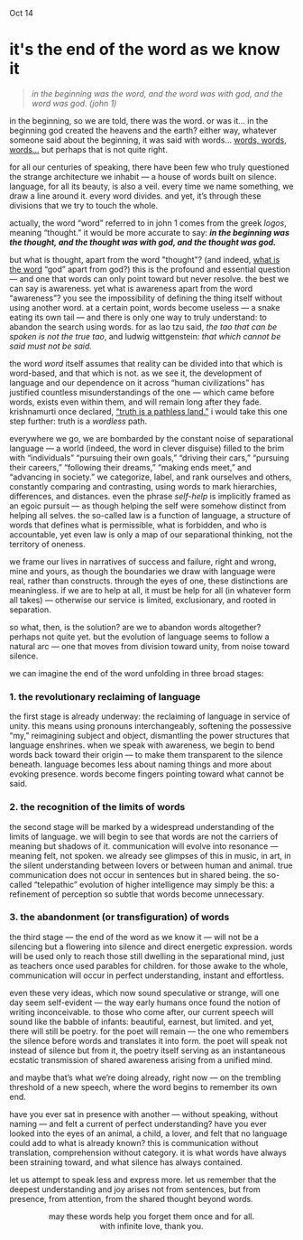 Oct 14
# it's the end of the word as we know it

> *in the beginning was the word, and the word was with god, and the word was god. (john 1)*

in the beginning, so we are told, there was the word. or was it… in the beginning god created the heavens and the earth? either way, whatever someone said about the beginning, it was said with words… [words, words, words…](https://johnkingcave.bandcamp.com/track/my-words-7) but perhaps that is not quite right.

for all our centuries of speaking, there have been few who truly questioned the strange architecture we inhabit — a house of words built on silence. language, for all its beauty, is also a veil. every time we name something, we draw a line around it. every word divides. and yet, it’s through these divisions that we try to touch the whole.  

actually, the word “word” referred to in john 1 comes from the greek *logos*, meaning “thought.” it would be more accurate to say: ***in the beginning was the thought, and the thought was with god, and the thought was god.***

but what is thought, apart from the word "thought"? (and indeed, [what is the word](https://voetica.com/poem/5837) “god” apart from god?) this is the profound and essential question — and one that words can only point toward but never resolve. the best we can say is awareness. yet what is awareness apart from the word “awareness”? you see the impossibility of defining the thing itself without using another word. at a certain point, words become useless — a snake eating its own tail — and there is only one way to truly understand: to abandon the search using words. for as lao tzu said, *the tao that can be spoken is not the true tao*, and ludwig wittgenstein: *that which cannot be said must not be said.*

the word *word* itself assumes that reality can be divided into that which is word-based, and that which is not. as we see it, the development of language and our dependence on it across “human civilizations” has justified countless misunderstandings of the one — which came before words, exists even within them, and will remain long after they fade. krishnamurti once declared, [“truth is a pathless land.”](https://kfoundation.org/dissolution-speech/) i would take this one step further: truth is a *wordless* path.

everywhere we go, we are bombarded by the constant noise of separational language — a world (indeed, the word in clever disguise) filled to the brim with “individuals” “pursuing their own goals,” “driving their cars,” “pursuing their careers,” “following their dreams,” “making ends meet,” and “advancing in society.” we categorize, label, and rank ourselves and others, constantly comparing and contrasting, using words to mark hierarchies, differences, and distances. even the phrase *self-help* is implicitly framed as an egoic pursuit — as though helping the self were somehow distinct from helping all selves. the so-called law is a function of language, a structure of words that defines what is permissible, what is forbidden, and who is accountable, yet even law is only a map of our separational thinking, not the territory of oneness.  

we frame our lives in narratives of success and failure, right and wrong, mine and yours, as though the boundaries we draw with language were real, rather than constructs. through the eyes of one, these distinctions are meaningless. if we are to help at all, it must be help for all (in whatever form all takes) — otherwise our service is limited, exclusionary, and rooted in separation.  

so what, then, is the solution? are we to abandon words altogether? perhaps not quite yet. but the evolution of language seems to follow a natural arc — one that moves from division toward unity, from noise toward silence.  

we can imagine the end of the word unfolding in three broad stages:

### 1. the revolutionary reclaiming of language
the first stage is already underway: the reclaiming of language in service of unity. this means using pronouns interchangeably, softening the possessive “my,” reimagining subject and object, dismantling the power structures that language enshrines. when we speak with awareness, we begin to bend words back toward their origin — to make them transparent to the silence beneath. language becomes less about naming things and more about evoking presence. words become fingers pointing toward what cannot be said.  

### 2. the recognition of the limits of words
the second stage will be marked by a widespread understanding of the limits of language. we will begin to see that words are not the carriers of meaning but shadows of it. communication will evolve into resonance — meaning felt, not spoken. we already see glimpses of this in music, in art, in the silent understanding between lovers or between human and animal. true communication does not occur in sentences but in shared being. the so-called “telepathic” evolution of higher intelligence may simply be this: a refinement of perception so subtle that words become unnecessary.  

### 3. the abandonment (or transfiguration) of words
the third stage — the end of the word as we know it — will not be a silencing but a flowering into silence and direct energetic expression. words will be used only to reach those still dwelling in the separational mind, just as teachers once used parables for children. for those awake to the whole, communication will occur in perfect understanding, instant and effortless.  

even these very ideas, which now sound speculative or strange, will one day seem self-evident — the way early humans once found the notion of writing inconceivable. to those who come after, our current speech will sound like the babble of infants: beautiful, earnest, but limited. and yet, there will still be poetry. for the poet will remain — the one who remembers the silence before words and translates it into form. the poet will speak not instead of silence but from it, the poetry itself serving as an instantaneous ecstatic transmission of shared awareness arising from a unified mind.  

and maybe that’s what we’re doing already, right now — on the trembling threshold of a new speech, where the word begins to remember its own end.  

have you ever sat in presence with another — without speaking, without naming — and felt a current of perfect understanding? have you ever looked into the eyes of an animal, a child, a lover, and felt that no language could add to what is already known? this is communication without translation, comprehension without category. it is what words have always been straining toward, and what silence has always contained.

let us attempt to speak less and express more. let us remember that the deepest understanding and joy arises not from sentences, but from presence, from attention, from the shared thought beyond words.  

<center>may these words help you forget them once and for all.</center>
<center>with infinite love, thank you.</center>
